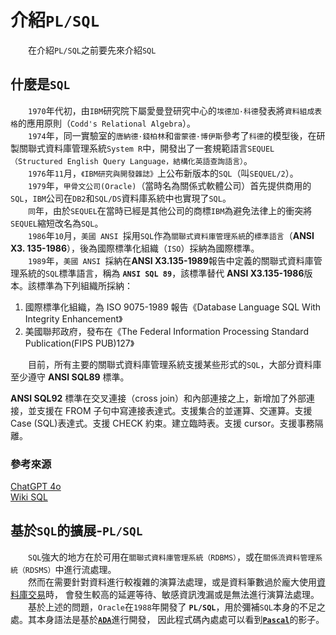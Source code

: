 # 介紹`PL/SQL`

&emsp;&emsp;在介紹`PL/SQL`之前要先來介紹`SQL`

## 什麼是`SQL`

&emsp;&emsp;`1970`年代初，由`IBM`研究院下屬愛曼登研究中心的`埃德加·科德`發表將`資料組成表格`的應用原則（`Codd's Relational Algebra`）。</br>
&emsp;&emsp;`1974`年，同一實驗室的`唐納德·錢柏林`和`雷蒙德·博伊斯`參考了`科德`的模型後，在研製關聯式資料庫管理系統`System R`中，開發出了一套規範語言`SEQUEL（Structured English Query Language，結構化英語查詢語言）`。</br>
&emsp;&emsp;`1976`年`11`月，`《IBM研究與開發雜誌》`上公布新版本的`SQL`（叫`SEQUEL/2`）。<br/>
&emsp;&emsp;`1979`年，`甲骨文公司(Oracle)`（當時名為關係式軟體公司）首先提供商用的`SQL`，`IBM`公司在`DB2`和`SQL/DS`資料庫系統中也實現了`SQL`。</br>
&emsp;&emsp;`同`年，由於`SEQUEL`在當時已經是其他公司的商標`IBM`為避免法律上的衝突將`SEQUEL`縮短改名為`SQL`。</br>
&emsp;&emsp;`1986`年`10`月，`美國 ANSI `採用`SQL`作為`關聯式資料庫管理系統`的`標準語言`（**ANSI X3. 135-1986**），後為國際標準化組織（`ISO`）採納為國際標準。</br>
&emsp;&emsp;`1989`年，`美國 ANSI `採納在**ANSI X3.135-1989**報告中定義的關聯式資料庫管理系統的`SQL`標準語言，稱為 **`ANSI SQL 89`**，該標準替代 **ANSI X3.135-1986**版本。該標準為下列組織所採納：</br>

1. 國際標準化組織，為 ISO 9075-1989 報告《Database Language SQL With Integrity Enhancement》
2. 美國聯邦政府，發布在《The Federal Information Processing Standard Publication(FIPS PUB)127》

&emsp;&emsp;目前，所有主要的關聯式資料庫管理系統支援某些形式的`SQL`，大部分資料庫至少遵守 **ANSI SQL89** 標準。

**ANSI SQL92** 標準在交叉連接（cross join）和內部連接之上，新增加了外部連接，並支援在 FROM 子句中寫連接表達式。支援集合的並運算、交運算。支援 Case (SQL)表達式。支援 CHECK 約束。建立臨時表。支援 cursor。支援事務隔離。

### 參考來源

[ChatGPT 4o](https://chatgpt.com/share/6728bf00-fad0-8000-8597-8ef22f466694)</br>
[Wiki SQL](https://zh.wikipedia.org/zh-tw/SQL)

## 基於`SQL`的擴展-`PL/SQL`

&emsp;&emsp;`SQL`強大的地方在於可用在`關聯式資料庫管理系統（RDBMS）`，或在`關係流資料管理系統（RDSMS）`中進行流處理。</br>
&emsp;&emsp;然而在需要針對資料進行較複雜的演算法處理，或是資料筆數過於龐大使用[資料庫交易](https://zh.wikipedia.org/zh-tw/%E6%95%B0%E6%8D%AE%E5%BA%93%E4%BA%8B%E5%8A%A1)時，
會發生較高的延遲等待、敏感資訊洩漏或是無法進行演算法處理。</br>
&emsp;&emsp;基於上述的問題，`Oracle`在`1988`年開發了 **`PL/SQL`**，用於彌補`SQL`本身的不足之處。其本身語法是基於[**`ADA`**](https://zh.wikipedia.org/wiki/Ada)進行開發，
因此程式碼內處處可以看到[**`Pascal`**](https://zh.wikipedia.org/wiki/Pascal%E8%AA%9E%E8%A8%80)的影子。</br>
